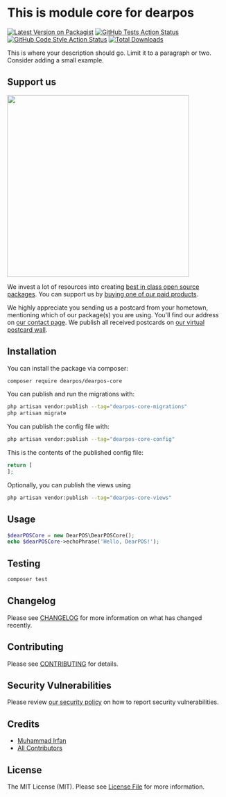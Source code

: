 # This is module core for dearpos

[![Latest Version on Packagist](https://img.shields.io/packagist/v/dearpos/dearpos-core.svg?style=flat-square)](https://packagist.org/packages/dearpos/dearpos-core)
[![GitHub Tests Action Status](https://img.shields.io/github/actions/workflow/status/dearpos/dearpos-core/run-tests.yml?branch=main&label=tests&style=flat-square)](https://github.com/dearpos/dearpos-core/actions?query=workflow%3Arun-tests+branch%3Amain)
[![GitHub Code Style Action Status](https://img.shields.io/github/actions/workflow/status/dearpos/dearpos-core/fix-php-code-style-issues.yml?branch=main&label=code%20style&style=flat-square)](https://github.com/dearpos/dearpos-core/actions?query=workflow%3A"Fix+PHP+code+style+issues"+branch%3Amain)
[![Total Downloads](https://img.shields.io/packagist/dt/dearpos/dearpos-core.svg?style=flat-square)](https://packagist.org/packages/dearpos/dearpos-core)

This is where your description should go. Limit it to a paragraph or two. Consider adding a small example.

## Support us

[<img src="https://github-ads.s3.eu-central-1.amazonaws.com/dearpos-core.jpg?t=1" width="419px" />](https://spatie.be/github-ad-click/dearpos-core)

We invest a lot of resources into creating [best in class open source packages](https://spatie.be/open-source). You can support us by [buying one of our paid products](https://spatie.be/open-source/support-us).

We highly appreciate you sending us a postcard from your hometown, mentioning which of our package(s) you are using. You'll find our address on [our contact page](https://spatie.be/about-us). We publish all received postcards on [our virtual postcard wall](https://spatie.be/open-source/postcards).

## Installation

You can install the package via composer:

```bash
composer require dearpos/dearpos-core
```

You can publish and run the migrations with:

```bash
php artisan vendor:publish --tag="dearpos-core-migrations"
php artisan migrate
```

You can publish the config file with:

```bash
php artisan vendor:publish --tag="dearpos-core-config"
```

This is the contents of the published config file:

```php
return [
];
```

Optionally, you can publish the views using

```bash
php artisan vendor:publish --tag="dearpos-core-views"
```

## Usage

```php
$dearPOSCore = new DearPOS\DearPOSCore();
echo $dearPOSCore->echoPhrase('Hello, DearPOS!');
```

## Testing

```bash
composer test
```

## Changelog

Please see [CHANGELOG](CHANGELOG.md) for more information on what has changed recently.

## Contributing

Please see [CONTRIBUTING](CONTRIBUTING.md) for details.

## Security Vulnerabilities

Please review [our security policy](../../security/policy) on how to report security vulnerabilities.

## Credits

- [Muhammad Irfan](https://github.com/mrfansi)
- [All Contributors](../../contributors)

## License

The MIT License (MIT). Please see [License File](LICENSE.md) for more information.
